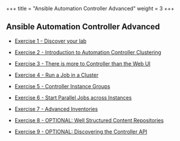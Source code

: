 +++
title = "Ansible Automation Controller Advanced"
weight = 3
+++
## Ansible Automation Controller Advanced

- [Exercise 1 - Discover your lab](1-intro)

- [Exercise 2 - Introduction to Automation Controller Clustering](2-clustering)

- [Exercise 3 - There is more to Controller than the Web UI](3-awx-collection-intro)

- [Exercise 4 - Run a Job in a Cluster](4-tower-cluster-jobs)

- [Exercise 5 - Controller Instance Groups](5-instance-groups)

- [Exercise 6 - Start Parallel Jobs across Instances](6-parallel-jobs)

- [Exercise 7 - Advanced Inventories](7-advanced-inventories)

- [Exercise 8 - OPTIONAL: Well Structured Content Repositories](8-structured-content)

- [Exercise 9 - OPTIONAL: Discovering the Controller API](9-rest-api)
